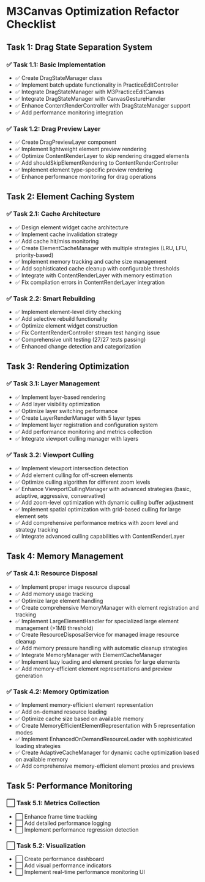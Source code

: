 # M3Canvas Optimization Refactor Checklist

## Task 1: Drag State Separation System

### ✅ Task 1.1: Basic Implementation

- ✅ Create DragStateManager class
- ✅ Implement batch update functionality in PracticeEditController
- ✅ Integrate DragStateManager with M3PracticeEditCanvas
- ✅ Integrate DragStateManager with CanvasGestureHandler
- ✅ Enhance ContentRenderController with DragStateManager support
- ✅ Add performance monitoring integration

### ✅ Task 1.2: Drag Preview Layer

- ✅ Create DragPreviewLayer component
- ✅ Implement lightweight element preview rendering
- ✅ Optimize ContentRenderLayer to skip rendering dragged elements
- ✅ Add shouldSkipElementRendering to ContentRenderController
- ✅ Implement element type-specific preview rendering
- ✅ Enhance performance monitoring for drag operations

## Task 2: Element Caching System

### ✅ Task 2.1: Cache Architecture

- ✅ Design element widget cache architecture
- ✅ Implement cache invalidation strategy
- ✅ Add cache hit/miss monitoring
- ✅ Create ElementCacheManager with multiple strategies (LRU, LFU, priority-based)
- ✅ Implement memory tracking and cache size management
- ✅ Add sophisticated cache cleanup with configurable thresholds
- ✅ Integrate with ContentRenderLayer with memory estimation
- ✅ Fix compilation errors in ContentRenderLayer integration

### ✅ Task 2.2: Smart Rebuilding

- ✅ Implement element-level dirty checking
- ✅ Add selective rebuild functionality  
- ✅ Optimize element widget construction
- ✅ Fix ContentRenderController stream test hanging issue
- ✅ Comprehensive unit testing (27/27 tests passing)
- ✅ Enhanced change detection and categorization

## Task 3: Rendering Optimization

### ✅ Task 3.1: Layer Management

- ✅ Implement layer-based rendering
- ✅ Add layer visibility optimization
- ✅ Optimize layer switching performance
- ✅ Create LayerRenderManager with 5 layer types
- ✅ Implement layer registration and configuration system
- ✅ Add performance monitoring and metrics collection
- ✅ Integrate viewport culling manager with layers

### ✅ Task 3.2: Viewport Culling

- ✅ Implement viewport intersection detection
- ✅ Add element culling for off-screen elements
- ✅ Optimize culling algorithm for different zoom levels
- ✅ Enhance ViewportCullingManager with advanced strategies (basic, adaptive, aggressive, conservative)
- ✅ Add zoom-level optimization with dynamic culling buffer adjustment
- ✅ Implement spatial optimization with grid-based culling for large element sets
- ✅ Add comprehensive performance metrics with zoom level and strategy tracking
- ✅ Integrate advanced culling capabilities with ContentRenderLayer

## Task 4: Memory Management

### ✅ Task 4.1: Resource Disposal

- ✅ Implement proper image resource disposal
- ✅ Add memory usage tracking
- ✅ Optimize large element handling
- ✅ Create comprehensive MemoryManager with element registration and tracking
- ✅ Implement LargeElementHandler for specialized large element management (>1MB threshold)
- ✅ Create ResourceDisposalService for managed image resource cleanup
- ✅ Add memory pressure handling with automatic cleanup strategies
- ✅ Integrate MemoryManager with ElementCacheManager
- ✅ Implement lazy loading and element proxies for large elements
- ✅ Add memory-efficient element representations and preview generation

### ✅ Task 4.2: Memory Optimization

- ✅ Implement memory-efficient element representation
- ✅ Add on-demand resource loading
- ✅ Optimize cache size based on available memory
- ✅ Create MemoryEfficientElementRepresentation with 5 representation modes
- ✅ Implement EnhancedOnDemandResourceLoader with sophisticated loading strategies
- ✅ Create AdaptiveCacheManager for dynamic cache optimization based on available memory
- ✅ Add comprehensive memory-efficient element proxies and previews

## Task 5: Performance Monitoring

### ⬜ Task 5.1: Metrics Collection

- ⬜ Enhance frame time tracking
- ⬜ Add detailed performance logging
- ⬜ Implement performance regression detection

### ⬜ Task 5.2: Visualization

- ⬜ Create performance dashboard
- ⬜ Add visual performance indicators
- ⬜ Implement real-time performance monitoring UI
